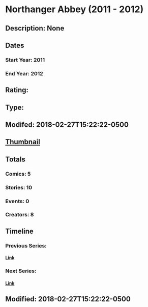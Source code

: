 # Northanger Abbey (2011 - 2012)
## Description: None
## Dates
### Start Year: 2011
### End Year: 2012
## Rating: 
## Type: 
## Modifed: 2018-02-27T15:22:22-0500
## [Thumbnail](http://i.annihil.us/u/prod/marvel/i/mg/6/a0/5a959d2b03f56.jpg)
## Totals
### Comics: 5
### Stories: 10
### Events: 0
### Creators: 8
## Timeline
### Previous Series: 
#### [Link]()
### Next Series: 
#### [Link]()
## Modified: 2018-02-27T15:22:22-0500